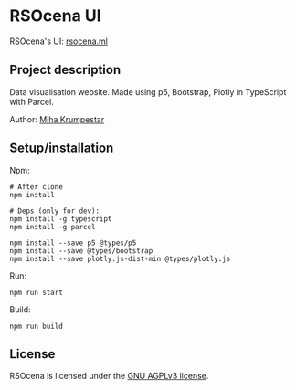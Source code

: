 # RSOcena UI

RSOcena's UI: [rsocena.ml](https://rsocena.ml)

## Project description

Data visualisation website. Made using p5, Bootstrap, Plotly in TypeScript with Parcel.

Author: [Miha Krumpestar](https://github.com/mk2376)

## Setup/installation

Npm:
```
# After clone
npm install

# Deps (only for dev):
npm install -g typescript
npm install -g parcel

npm install --save p5 @types/p5
npm install --save @types/bootstrap
npm install --save plotly.js-dist-min @types/plotly.js
```

Run:
```
npm run start
```

Build:
```
npm run build
```

## License

RSOcena is licensed under the [GNU AGPLv3 license](LICENSE).
